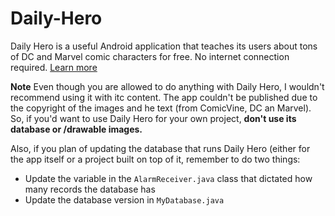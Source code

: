 # Daily-Hero
Daily Hero is a useful Android application that teaches its users about tons of DC and Marvel comic characters for free. No internet connection required. [Learn more](https://andersonaddo.github.io/Daily-Hero/)

**Note** Even though you are allowed to do anything with Daily Hero, I wouldn't recommend using it with itc content. The app couldn't be published due to the copyright of the images and he text (from ComicVine, DC an Marvel). So, if you'd want to use Daily Hero for your own project, **don't use its database or /drawable images.**

Also, if you plan of updating the database that runs Daily Hero (either for the app itself or a project built on top of it, remember to do two things:

 - Update the variable in the `AlarmReceiver.java` class that dictated how many records the database has
 - Update the database version in `MyDatabase.java`
